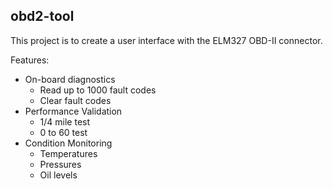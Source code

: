 ## obd2-tool
This project is to create a user interface with the ELM327 OBD-II connector.

Features:
* On-board diagnostics
  * Read up to 1000 fault codes
  * Clear fault codes
* Performance Validation
  * 1/4 mile test
  * 0 to 60 test
* Condition Monitoring
  * Temperatures
  * Pressures
  * Oil levels
